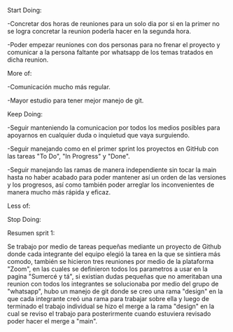Start Doing:

-Concretar dos horas de reuniones para un solo dia por si en la primer no se logra concretar la reunion poderla hacer en la segunda hora.

-Poder empezar reuniones con dos personas para no frenar el proyecto y comunicar a la persona faltante por whatsapp de los temas tratados en dicha reunion.

More of:

-Comunicación mucho más regular.

-Mayor estudio para tener mejor manejo de git.

Keep Doing:

-Seguir manteniendo la comunicacion por todos los medios posibles para apoyarnos en cualquier duda o inquietud que vaya surguiendo.

-Seguir manejando como en el primer sprint los proyectos en GitHub con las tareas "To Do", "In Progress" y "Done".

-Seguir manejando las ramas de manera independiente sin tocar la main hasta no haber acabado para poder mantener así un orden de las versiones y los progresos, así como también poder arreglar los inconvenientes de manera mucho más rápida y eficaz.

Less of:

Stop Doing:

Resumen sprit 1:

Se trabajo por medio de tareas pequeñas mediante un proyecto de Github donde cada integrante del equipo elegió la tarea en la que se sintiera más comodo, también se hicieron tres reuniones por medio de la plataforma "Zoom", en las cuales se definieron todos los parametros a usar en la pagina "Sumercé y tá", si existian dudas pequeñas que no ameritaban una reunion con todos los integrantes se solucionaba por medio del grupo de "whatsapp", hubo un manejo de git donde se creo una rama "design" en la que cada integrante creó una rama para trabajar sobre ella y luego de terminado el trabajo individual se hizo el merge a la rama "design" en la cual se reviso el trabajo para posterirmente cuando estuviera revisado poder hacer el merge a "main".

